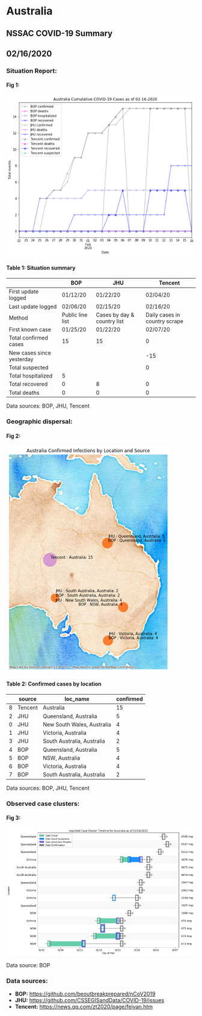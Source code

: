 # Australia
## NSSAC COVID-19 Summary
## 02/16/2020



### Situation Report:
#### Fig 1:
![Australia cases](../merged_histories/Australia_merged_histories.png)

#### Table 1: Situation summary


|                           | BOP              | JHU                         | Tencent                       |
|---------------------------|------------------|-----------------------------|-------------------------------|
| First update logged       | 01/12/20         | 01/22/20                    | 02/04/20                      |
| Last update logged        | 02/06/20         | 02/15/20                    | 02/16/20                      |
| Method                    | Public line list | Cases by day & country list | Daily cases in country scrape |
| First known case          | 01/25/20         | 01/22/20                    | 02/07/20                      |
| Total confirmed cases     | 15               | 15                          | 0                             |
| New cases since yesterday |                  |                             | -15                           |
| Total suspected           |                  |                             | 0                             |
| Total hospitalized        | 5                |                             |                               |
| Total recovered           | 0                | 8                           | 0                             |
| Total deaths              | 0                | 0                           | 0                             |

Data sources: BOP, JHU, Tencent


### Geographic dispersal:
#### Fig 2:
![Australia mapped](../case_locs/Australia_case_locs.png)

#### Table 2: Confirmed cases by location


|    | source   | loc_name                   |   confirmed |
|----|----------|----------------------------|-------------|
|  8 | Tencent  | Australia                  |          15 |
|  2 | JHU      | Queensland, Australia      |           5 |
|  0 | JHU      | New South Wales, Australia |           4 |
|  1 | JHU      | Victoria, Australia        |           4 |
|  3 | JHU      | South Australia, Australia |           2 |
|  4 | BOP      | Queensland, Australia      |           5 |
|  5 | BOP      | NSW, Australia             |           4 |
|  6 | BOP      | Victoria, Australia        |           4 |
|  7 | BOP      | South Australia, Australia |           2 |

Data sources: BOP, JHU, Tencent


### Observed case clusters:
#### Fig 3:
![Australia cases](../cluster_analysis/Australia_imported_cases.png)



Data source: BOP


### Data sources:
* **BOP:** https://github.com/beoutbreakprepared/nCoV2019
* **JHU:** https://github.com/CSSEGISandData/COVID-19/issues
* **Tencent:** https://news.qq.com/zt2020/page/feiyan.htm